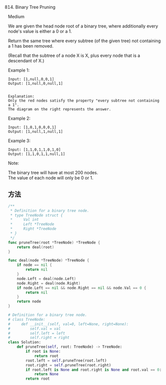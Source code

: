 814. Binary Tree Pruning


Medium


We are given the head node root of a binary tree, where additionally every node's value is either a 0 or a 1.

Return the same tree where every subtree (of the given tree) not containing a 1 has been removed.

(Recall that the subtree of a node X is X, plus every node that is a descendant of X.)

Example 1:
```
Input: [1,null,0,0,1]
Output: [1,null,0,null,1]

 
Explanation: 
Only the red nodes satisfy the property "every subtree not containing a 1".
The diagram on the right represents the answer.
```

Example 2:
```
Input: [1,0,1,0,0,0,1]
Output: [1,null,1,null,1]
```


Example 3:
```
Input: [1,1,0,1,1,0,1,0]
Output: [1,1,0,1,1,null,1]
```


Note:

The binary tree will have at most 200 nodes.  
The value of each node will only be 0 or 1.


## 方法


```go
/**
 * Definition for a binary tree node.
 * type TreeNode struct {
 *     Val int
 *     Left *TreeNode
 *     Right *TreeNode
 * }
 */
func pruneTree(root *TreeNode) *TreeNode {
	return deal(root)
}

func deal(node *TreeNode) *TreeNode {
	if node == nil {
		return nil
	}
	node.Left = deal(node.Left)
	node.Right = deal(node.Right)
	if node.Left == nil && node.Right == nil && node.Val == 0 {
		return nil
	}
	return node
}

```


```python
# Definition for a binary tree node.
# class TreeNode:
#     def __init__(self, val=0, left=None, right=None):
#         self.val = val
#         self.left = left
#         self.right = right
class Solution:
    def pruneTree(self, root: TreeNode) -> TreeNode:
        if root is None:
            return root
        root.left = self.pruneTree(root.left)
        root.right = self.pruneTree(root.right)
        if root.left is None and root.right is None and root.val == 0:
            return None
        return root
```